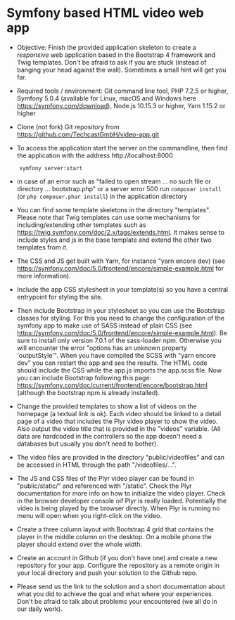 # Symfony based HTML video web app

- Objective: Finish the provided application skeleton to create a *responsive* web application based in the Bootstrap 4 framework and Twig templates. Don't be afraid to ask if you are stuck (instead of banging your head against the wall). Sometimes a small hint will get you far. 


-  Required tools / environment: Git command line tool, PHP 7.2.5 or higher, Symfony 5.0.4 (available for Linux, macOS and Windows here https://symfony.com/download), Node.js 10.15.3 or higher, Yarn 1.15.2 or higher

- Clone (not fork) Git repository from https://github.com/TechcastGmbH/video-app.git

- To access the application start the server on the commandline, then find the application with the address http://localhost:8000

```
    symfony server:start
```

- in case of an error such as "failed to open stream ... no such file or directory ... bootstrap.php" or a server error 500 run `composer install` (or `php composer.phar install`) in the application directory

- You can find some template skeletons in the directory "templates". Please note that Twig templates can use some mechanisms for including/extending other templates such as https://twig.symfony.com/doc/2.x/tags/extends.html. It makes sense to include styles and js in the base template and extend the other two templates from it. 

- The CSS and JS get built with Yarn, for instance "yarn encore dev) (see https://symfony.com/doc/5.0/frontend/encore/simple-example.html for more information).

- Include the app CSS stylesheet in your template(s) so you have a central entrypoint for styling the site.

- Then include Bootstrap in your stylesheet so you can use the Bootstrap classes for styling. For this you need to change the configuration of the symfony app to make use of SASS instead of plain CSS (see https://symfony.com/doc/5.0/frontend/encore/simple-example.html). Be sure to install only version 7.0.1 of the sass-loader npm. Otherwise you will encounter the error "options has an unknown property 'outputStyle'". When you have compiled the SCSS with "yarn encore dev" you can restart the app and see the results. The HTML code should include the CSS while the app.js imports the app.scss file. Now you can include Bootstrap following this page: https://symfony.com/doc/current/frontend/encore/bootstrap.html (although the bootstrap npm is already installed).

- Change the provided templates to show a list of videos on the homepage (a textual link is ok). Each video should be linked to a detail page of a video that includes the Plyr video player to show the video. Also output the video title that is provided in the "videos" variable. (All data are hardcoded in the controllers so the app doesn't need a databases but usually you don't need to bother).

- The video files are provided in the directory "public/videofiles" and can be accessed in HTML through the path "/videofiles/...". 

- The JS and CSS files of the Plyr video player can be found in "public/static/" and referenced with "/static". Check the Plyr documentation for more info on how to initialize the video player. Check in the browser developer console oif Plyr is really loaded. Potentially the video is being played by the browser directly. When Plyr is running no menu will open when you right-click on the video. 

- Create a three column layout with Bootstrap 4 grid that contains the player in the middle column on the desktop. On a mobile phone the player should extend over the whole width.

- Create an account in Github (if you don't have one) and create a new repository for your app. Configure the repository as a remote origin in your local directory and push your solution to the Github repo. 

- Please send us the link to the solution and a short documentation about what you did to achieve the goal and what where your experiences. Don't be afraid to talk about problems your encountered (we all do in our daily work). 


